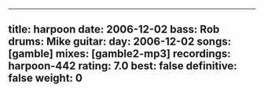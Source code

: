 
---
title: harpoon
date: 2006-12-02
bass:	Rob
drums:	Mike
guitar:	
day: 2006-12-02
songs: [gamble]
mixes: [gamble2-mp3]
recordings: harpoon-442
rating: 7.0
best: false
definitive: false
weight: 0
---
